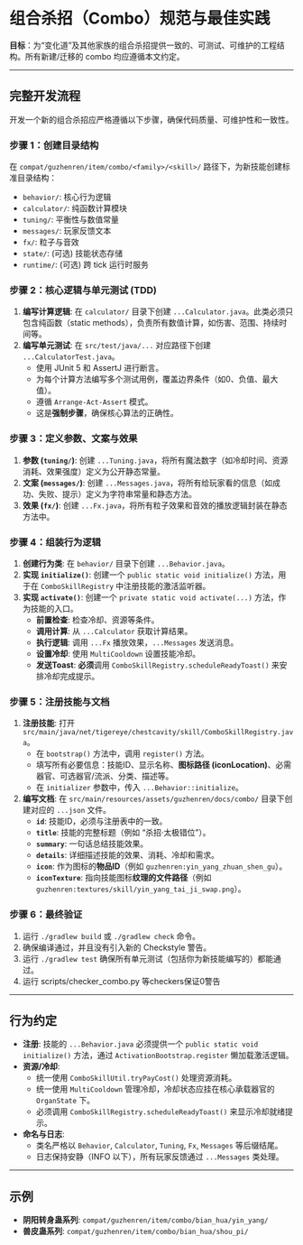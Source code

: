 # 组合杀招（Combo）规范与最佳实践

**目标**：为“变化道”及其他家族的组合杀招提供一致的、可测试、可维护的工程结构。所有新建/迁移的 combo 均应遵循本文约定。

---

## 完整开发流程

开发一个新的组合杀招应严格遵循以下步骤，确保代码质量、可维护性和一致性。

### 步骤 1：创建目录结构
在 `compat/guzhenren/item/combo/<family>/<skill>/` 路径下，为新技能创建标准目录结构：
- `behavior/`: 核心行为逻辑
- `calculator/`: 纯函数计算模块
- `tuning/`: 平衡性与数值常量
- `messages/`: 玩家反馈文本
- `fx/`: 粒子与音效
- `state/`: (可选) 技能状态存储
- `runtime/`: (可选) 跨 tick 运行时服务

### 步骤 2：核心逻辑与单元测试 (TDD)
1.  **编写计算逻辑**: 在 `calculator/` 目录下创建 `...Calculator.java`。此类必须只包含纯函数（static methods），负责所有数值计算，如伤害、范围、持续时间等。
2.  **编写单元测试**: 在 `src/test/java/...` 对应路径下创建 `...CalculatorTest.java`。
    -   使用 JUnit 5 和 AssertJ 进行断言。
    -   为每个计算方法编写多个测试用例，覆盖边界条件（如0、负值、最大值）。
    -   遵循 `Arrange-Act-Assert` 模式。
    -   这是**强制步骤**，确保核心算法的正确性。

### 步骤 3：定义参数、文案与效果
1.  **参数 (`tuning/`)**: 创建 `...Tuning.java`，将所有魔法数字（如冷却时间、资源消耗、效果强度）定义为公开静态常量。
2.  **文案 (`messages/`)**: 创建 `...Messages.java`，将所有给玩家看的信息（如成功、失败、提示）定义为字符串常量和静态方法。
3.  **效果 (`fx/`)**: 创建 `...Fx.java`，将所有粒子效果和音效的播放逻辑封装在静态方法中。

### 步骤 4：组装行为逻辑
1.  **创建行为类**: 在 `behavior/` 目录下创建 `...Behavior.java`。
2.  **实现 `initialize()`**: 创建一个 `public static void initialize()` 方法，用于在 `ComboSkillRegistry` 中注册技能的激活监听器。
3.  **实现 `activate()`**: 创建一个 `private static void activate(...)` 方法，作为技能的入口。
    -   **前置检查**: 检查冷却、资源等条件。
    -   **调用计算**: 从 `...Calculator` 获取计算结果。
    -   **执行逻辑**: 调用 `...Fx` 播放效果，`...Messages` 发送消息。
    -   **设置冷却**: 使用 `MultiCooldown` 设置技能冷却。
    -   **发送Toast**: **必须**调用 `ComboSkillRegistry.scheduleReadyToast()` 来安排冷却完成提示。

### 步骤 5：注册技能与文档
1.  **注册技能**: 打开 `src/main/java/net/tigereye/chestcavity/skill/ComboSkillRegistry.java`。
    -   在 `bootstrap()` 方法中，调用 `register()` 方法。
    -   填写所有必要信息：技能ID、显示名称、**图标路径 (iconLocation)**、必需器官、可选器官/流派、分类、描述等。
    -   在 `initializer` 参数中，传入 `...Behavior::initialize`。
2.  **编写文档**: 在 `src/main/resources/assets/guzhenren/docs/combo/` 目录下创建对应的 `...json` 文件。
    -   **`id`**: 技能ID，必须与注册表中的一致。
    -   **`title`**: 技能的完整标题（例如 “杀招·太极错位”）。
    -   **`summary`**: 一句话总结技能效果。
    -   **`details`**: 详细描述技能的效果、消耗、冷却和需求。
    -   **`icon`**: 作为图标的**物品ID**（例如 `guzhenren:yin_yang_zhuan_shen_gu`）。
    -   **`iconTexture`**: 指向技能图标**纹理的文件路径**（例如 `guzhenren:textures/skill/yin_yang_tai_ji_swap.png`）。

### 步骤 6：最终验证
1.  运行 `./gradlew build` 或 `./gradlew check` 命令。
2.  确保编译通过，并且没有引入新的 Checkstyle 警告。
3.  运行 `./gradlew test` 确保所有单元测试（包括你为新技能编写的）都能通过。
4.  运行 scripts/checker_combo.py 等checkers保证0警告

---

## 行为约定
- **注册**: 技能的 `...Behavior.java` 必须提供一个 `public static void initialize()` 方法，通过 `ActivationBootstrap.register` 懒加载激活逻辑。
- **资源/冷却**:
  - 统一使用 `ComboSkillUtil.tryPayCost()` 处理资源消耗。
  - 统一使用 `MultiCooldown` 管理冷却，冷却状态应挂在核心承载器官的 `OrganState` 下。
  - 必须调用 `ComboSkillRegistry.scheduleReadyToast()` 来显示冷却就绪提示。
- **命名与日志**:
  - 类名严格以 `Behavior`, `Calculator`, `Tuning`, `Fx`, `Messages` 等后缀结尾。
  - 日志保持安静（INFO 以下），所有玩家反馈通过 `...Messages` 类处理。

---

## 示例
- **阴阳转身蛊系列**: `compat/guzhenren/item/combo/bian_hua/yin_yang/`
- **兽皮蛊系列**: `compat/guzhenren/item/combo/bian_hua/shou_pi/`
